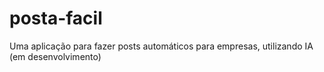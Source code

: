 # posta-facil
Uma aplicação para fazer posts automáticos para empresas, utilizando IA (em desenvolvimento)
